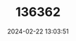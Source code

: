 ---
title: "136362"
category: "Apomys camiguinensis"
draft: false
date: 2024-02-22 13:03:51
languages:
  English: ["Camiguin Forest Mouse"]
---